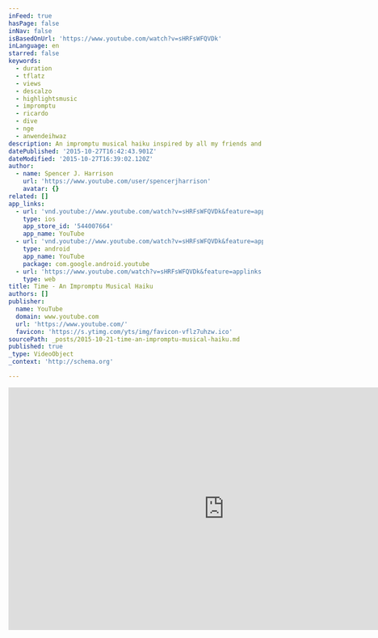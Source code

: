 ```yaml
---
inFeed: true
hasPage: false
inNav: false
isBasedOnUrl: 'https://www.youtube.com/watch?v=sHRFsWFQVDk'
inLanguage: en
starred: false
keywords:
  - duration
  - tflatz
  - views
  - descalzo
  - highlightsmusic
  - impromptu
  - ricardo
  - dive
  - nge
  - anwendeihwaz
description: An impromptu musical haiku inspired by all my friends and physics stuff.
datePublished: '2015-10-27T16:42:43.901Z'
dateModified: '2015-10-27T16:39:02.120Z'
author:
  - name: Spencer J. Harrison
    url: 'https://www.youtube.com/user/spencerjharrison'
    avatar: {}
related: []
app_links:
  - url: 'vnd.youtube://www.youtube.com/watch?v=sHRFsWFQVDk&feature=applinks'
    type: ios
    app_store_id: '544007664'
    app_name: YouTube
  - url: 'vnd.youtube://www.youtube.com/watch?v=sHRFsWFQVDk&feature=applinks'
    type: android
    app_name: YouTube
    package: com.google.android.youtube
  - url: 'https://www.youtube.com/watch?v=sHRFsWFQVDk&feature=applinks'
    type: web
title: Time - An Impromptu Musical Haiku
authors: []
publisher:
  name: YouTube
  domain: www.youtube.com
  url: 'https://www.youtube.com/'
  favicon: 'https://s.ytimg.com/yts/img/favicon-vflz7uhzw.ico'
sourcePath: _posts/2015-10-21-time-an-impromptu-musical-haiku.md
published: true
_type: VideoObject
_context: 'http://schema.org'

---
```

<iframe src="https://cdn.embedly.com/widgets/media.html?src=https%3A%2F%2Fwww.youtube.com%2Fembed%2FsHRFsWFQVDk%3Ffeature%3Doembed&amp;url=https%3A%2F%2Fwww.youtube.com%2Fwatch%3Fv%3DsHRFsWFQVDk&amp;image=https%3A%2F%2Fi.ytimg.com%2Fvi%2FsHRFsWFQVDk%2Fhqdefault.jpg&amp;key=b7d04c9b404c499eba89ee7072e1c4f7&amp;type=text%2Fhtml&amp;schema=youtube" width="854" height="480" scrolling="no" frameborder="0" allowfullscreen="allowfullscreen" style=""></iframe>